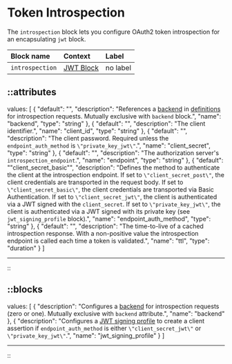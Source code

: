 # Token Introspection

The `introspection` block lets you configure OAuth2 token introspection for an encapsulating `jwt` block.

| Block name      | Context                               | Label    |
|:----------------|:--------------------------------------|:---------|
| `introspection` | [JWT Block](/configuration/block/jwt) | no label |

::attributes
---
values: [
  {
    "default": "",
    "description": "References a [backend](/configuration/block/backend) in [definitions](/configuration/block/definitions) for introspection requests. Mutually exclusive with `backend` block.",
    "name": "backend",
    "type": "string"
  },
  {
    "default": "",
    "description": "The client identifier.",
    "name": "client_id",
    "type": "string"
  },
  {
    "default": "",
    "description": "The client password. Required unless the `endpoint_auth_method` is `\"private_key_jwt\"`.",
    "name": "client_secret",
    "type": "string"
  },
  {
    "default": "",
    "description": "The authorization server's `introspection_endpoint`.",
    "name": "endpoint",
    "type": "string"
  },
  {
    "default": "\"client_secret_basic\"",
    "description": "Defines the method to authenticate the client at the introspection endpoint. If set to `\"client_secret_post\"`, the client credentials are transported in the request body. If set to `\"client_secret_basic\"`, the client credentials are transported via Basic Authentication. If set to `\"client_secret_jwt\"`, the client is authenticated via a JWT signed with the `client_secret`. If set to `\"private_key_jwt\"`, the client is authenticated via a JWT signed with its private key (see `jwt_signing_profile` block).",
    "name": "endpoint_auth_method",
    "type": "string"
  },
  {
    "default": "",
    "description": "The time-to-live of a cached introspection response. With a non-positive value the introspection endpoint is called each time a token is validated.",
    "name": "ttl",
    "type": "duration"
  }
]

---
::

::blocks
---
values: [
  {
    "description": "Configures a [backend](/configuration/block/backend) for introspection requests (zero or one). Mutually exclusive with `backend` attribute.",
    "name": "backend"
  },
  {
    "description": "Configures a [JWT signing profile](/configuration/block/jwt_signing_profile) to create a client assertion if `endpoint_auth_method` is either `\"client_secret_jwt\"` or `\"private_key_jwt\"`.",
    "name": "jwt_signing_profile"
  }
]

---
::
